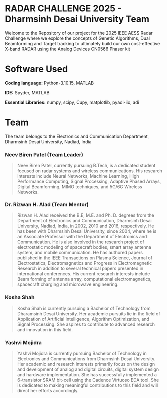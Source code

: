 # RADAR CHALLENGE 2025 - Dharmsinh Desai University Team
Welcome to the Repository of our project for the 2025 IEEE AESS Radar Challenge where we explore the concepts of Genetic Algorithms, Dual Beamforming and Target tracking to ultimately build our own cost-effective X-band RADAR using the Analog Devices CN0566 Phaser kit

# Software Used
__Coding language:__
Python-3.10.15, MATLAB

__IDE:__
Spyder, MATLAB

__Essential Libraries:__
numpy, scipy, Cupy, matplotlib, pyadi-iio, adi

# Team
The team belongs to the Electronics and Communication Department, Dharmsinh Desai University, Nadiad, India

### Neev Biren Patel (Team Leader)
> Neev Biren Patel, currently pursuing B.Tech, is a dedicated student focused on radar 
systems and wireless communications. His research interests include Neural Networks, Machine Learning, High Performance Computing, Signal Processing, Adaptive Phased 
Arrays, Digital Beamforming, MIMO techniques, and 5G/6G Wireless Networks.

### Dr. Rizwan H. Alad (Team Mentor)
> Rizwan H. Alad received the B.E, M.E. and Ph. D. degrees from the Department of 
Electronics and Communication, Dharmsinh Desai University, Nadiad, India, in 2002, 
2010 and 2016, respectively. He has been with Dharmsinh Desai University, since 
2004, where he is an Associate Professor with the Department of Electronics and 
Communication. He is also involved in the research project of electrostatic modeling 
of spacecraft bodies, smart array antenna system, and mobile communication. He has 
authored papers published in the IEEE Transactions on Plasma Science, Journal of 
Electrostatics, Electromagnetics and Progress in Electromagnetic Research in addition 
to several technical papers presented in international conferences. His current 
research interests include Beam forming of antenna array, computational 
electromagnetics, spacecraft charging and microwave engineering.

### Kosha Shah
>Kosha Shah is currently pursuing a Bachelor of Technology from Dharamsinh Desai University. Her academic pursuits lie in the field of Application of Artificial Intelligence, Algorithm Optimization, and Signal Processing. She aspires to contribute to advanced research and innovation in this field.

### Yashvi Mojidra
>Yashvi Mojidra is currently pursuing Bachelor of Technology in Electronics and Communications from Dharmsinh Desai University. Her academic and research interests primarily focus on the design and development of analog and digital circuits, digital system design and hardware implementation. She has successfully implemented a 6-transistor SRAM bit-cell using the Cadence Virtuoso EDA tool. She is dedicated to making meaningful contributions to this field and will direct her efforts accordingly.
